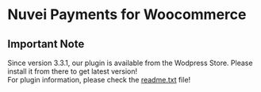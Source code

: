 # Nuvei Payments for Woocommerce

## Important Note
Since version 3.3.1, our plugin is available from the Wodpress Store. Please install it from there to get latest version!  
For plugin information, please check the [readme.txt](https://github.com/Nuvei/nuvei-plugin-woocommerce/blob/main/readme.txt) file!